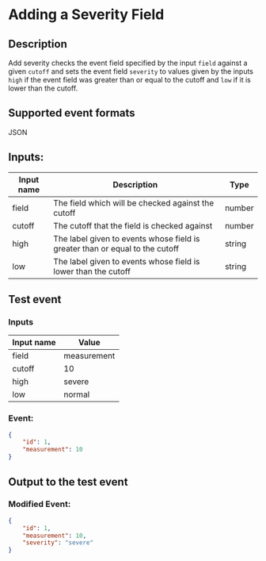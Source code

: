 

# Adding a Severity Field 
## Description
Add severity checks the event field specified by the input `field` against a given `cutoff` and sets the event field `severity` to values given by the inputs `high` if the event field was greater than or equal to the cutoff and `low` if it is lower than the cutoff.
## Supported event formats
JSON 
## Inputs:
Input name | Description | Type
|---|---|---|
| field | The field which will be checked against the cutoff | number |
| cutoff | The cutoff that the field is checked against | number |
| high | The label given to events whose field is greater than or equal to the cutoff | string |
| low | The label given to events whose field is lower than the cutoff | string |
## Test event 

### Inputs
Input name | Value
|---|---|
| field | measurement 
| cutoff | 10 
| high | severe 
| low | normal
### Event:

```json
{
    "id": 1,
    "measurement": 10
}
```

## Output to the test event

### Modified Event:
```json
{
    "id": 1,
    "measurement": 10,
    "severity": "severe"
}
```
